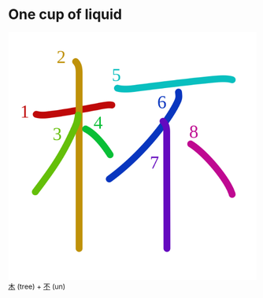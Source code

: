 # One cup of liquid
![676f](../kanji-colorize/676f.svg)
[木](木.md) (tree) + [不](../temp-kanji/不.md) (un) 
